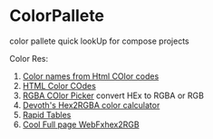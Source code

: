 # ColorPallete
color pallete quick lookUp for compose projects


Color Res:

1. [Color names from Html COlor codes](https://htmlcolorcodes.com/color-names/)
2. [HTML Color COdes](https://htmlcolorcodes.com/)
3. [RGBA COlor Picker](https://rgbacolorpicker.com/hex-to-rgba) convert HEx to RGBA or RGB
4. [Devoth's Hex2RGBA color calculator](http://hex2rgba.devoth.com/)
5. [Rapid Tables](https://www.rapidtables.com/convert/color/hex-to-rgb.html)
6. [Cool Full page WebFxhex2RGB](https://www.webfx.com/web-design/hex-to-rgb/)
